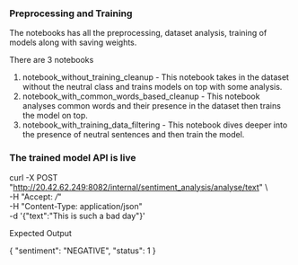 ### Preprocessing and Training


The notebooks has all the preprocessing, dataset analysis, training of models along with saving weights. 

There are 3 notebooks
1. notebook_without_training_cleanup - This notebook takes in the dataset without the neutral class and trains models on top with some analysis.
2. notebook_with_common_words_based_cleanup - This notebook analyses common words and their presence in the dataset then trains the model on top.
3. notebook_with_training_data_filtering - This notebook dives deeper into the presence of neutral sentences and then train the model.

### The trained model API is live 

curl -X POST "http://20.42.62.249:8082/internal/sentiment_analysis/analyse/text" \        
  -H "Accept: */*" \
  -H "Content-Type: application/json" \
  -d '{"text":"This is such a bad day"}'

Expected Output 

{
  "sentiment": "NEGATIVE",
  "status": 1
}



